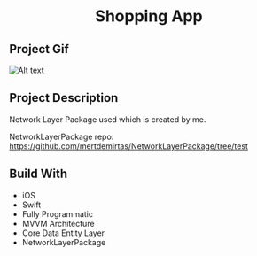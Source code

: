 <h1 align="center">Shopping App</h1>

<h2 align="left">Project Gif</h1>

![Alt text](https://media.giphy.com/media/47ciKvVrGOC6YD7Oyb/giphy.gif)

<h2 align="left">Project Description</h1>

Network Layer Package used which is created by me.

NetworkLayerPackage repo: https://github.com/mertdemirtas/NetworkLayerPackage/tree/test

## Build With
- iOS
- Swift
- Fully Programmatic
- MVVM Architecture
- Core Data Entity Layer
- NetworkLayerPackage
